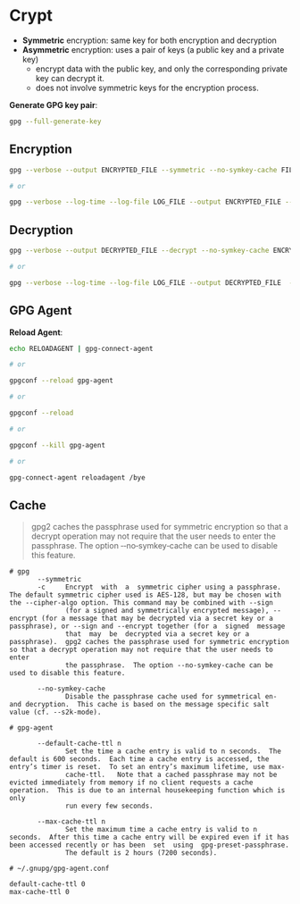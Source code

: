 # Crypt


- **Symmetric** encryption: same key for both encryption and decryption
- **Asymmetric** encryption: uses a pair of keys (a public key and a private key)
  - encrypt data with the public key, and only the corresponding private key can decrypt it.
  - does not involve symmetric keys for the encryption process.

**Generate GPG key pair**:

```bash
gpg --full-generate-key
```


## Encryption

```bash
gpg --verbose --output ENCRYPTED_FILE --symmetric --no-symkey-cache FILE_TO_ENCRYPT

# or

gpg --verbose --log-time --log-file LOG_FILE --output ENCRYPTED_FILE --symmetric --no-symkey-cache FILE_TO_ENCRYPT
```



## Decryption

```bash
gpg --verbose --output DECRYPTED_FILE --decrypt --no-symkey-cache ENCRYPTED_FILE

# or

gpg --verbose --log-time --log-file LOG_FILE --output DECRYPTED_FILE  --decrypt --no-symkey-cache ENCRYPTED_FILE
```



## GPG Agent

**Reload Agent**:

```bash
echo RELOADAGENT | gpg-connect-agent

# or

gpgconf --reload gpg-agent

# or

gpgconf --reload

# or

gpgconf --kill gpg-agent

# or

gpg-connect-agent reloadagent /bye
```



## Cache

> gpg2 caches the passphrase used for symmetric encryption so that a decrypt operation may not require that
> the user needs to enter the passphrase. The option ‐‐no‐symkey‐cache can be used to disable this feature.


```
# gpg
       ‐‐symmetric
       ‐c     Encrypt  with  a  symmetric cipher using a passphrase. The default symmetric cipher used is AES‐128, but may be chosen with the ‐‐cipher‐algo option. This command may be combined with ‐‐sign
              (for a signed and symmetrically encrypted message), ‐‐encrypt (for a message that may be decrypted via a secret key or a passphrase), or ‐‐sign and ‐‐encrypt together (for a  signed  message
              that  may  be  decrypted via a secret key or a passphrase).  gpg2 caches the passphrase used for symmetric encryption so that a decrypt operation may not require that the user needs to enter
              the passphrase.  The option ‐‐no‐symkey‐cache can be used to disable this feature.

       ‐‐no‐symkey‐cache
              Disable the passphrase cache used for symmetrical en‐ and decryption.  This cache is based on the message specific salt value (cf. ‐‐s2k‐mode).

```



```
# gpg-agent

       ‐‐default‐cache‐ttl n
              Set the time a cache entry is valid to n seconds.  The default is 600 seconds.  Each time a cache entry is accessed, the entry’s timer is reset.  To set an entry’s maximum lifetime, use max‐
              cache‐ttl.   Note that a cached passphrase may not be evicted immediately from memory if no client requests a cache operation.  This is due to an internal housekeeping function which is only
              run every few seconds.

       ‐‐max‐cache‐ttl n
              Set the maximum time a cache entry is valid to n seconds.  After this time a cache entry will be expired even if it has been accessed recently or has been  set  using  gpg‐preset‐passphrase.
              The default is 2 hours (7200 seconds).
```



```
# ~/.gnupg/gpg-agent.conf

default-cache-ttl 0
max-cache-ttl 0
```


